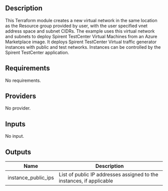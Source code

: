 ## Description 
This Terraform module creates a new virtual network in the same location as the Resource group provided by user, with the user specified vnet address space and subnet CIDRs. 
The example uses this virtual network and subnets to deploy Spirent TestCenter Virtual Machines from an Azure Marketplace image.
It deploys Spirent TestCenter Virtual traffic generator instances with public and test networks.
Instances can be controlled by the Spirent TestCenter application.

<!-- BEGINNING OF PRE-COMMIT-TERRAFORM DOCS HOOK -->
## Requirements

No requirements.

## Providers

No provider.

## Inputs

No input.

## Outputs

| Name | Description |
|------|-------------|
| instance\_public\_ips | List of public IP addresses assigned to the instances, if applicable |

<!-- END OF PRE-COMMIT-TERRAFORM DOCS HOOK -->
